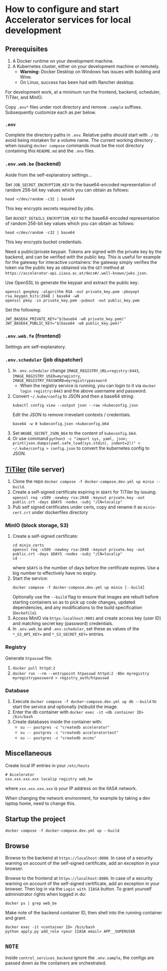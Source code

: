 # How to configure and start Accelerator services for local development

## Prerequisites

1. A Docker runtime on your development machine.
2. A Kubernetes cluster, either on your development machine or remotely.
   * **Warning:** Docker Desktop on Windows has issues with building and Wine.
   * On Linux, success has been had with Rancher desktop.

For development work, at a minimum run the frontend, backend, scheduler, TiTiler, and MinIO.

Copy `.env*` files under root directory and remove `.sample` suffixes. Subsequently customize each as per below.

### `.env`

Complete the directory paths in `.env`. Relative paths should start with `./` to avoid being mistaken for a volume name. The current working directory `.` when issuing `docker compose` commands must be the root directory containing this `README.md` and the `.env` files.

### `.env.web.be` (backend)

Aside from the self-explanatory settings...

Set `JOB_SECRET_ENCRYPTION_KEY` to the base64-encoded representation of random 256-bit key values which you can obtain as follows:
```
head </dev/random -c32 | base64
```
This key encrypts secrets required by jobs.

Set `BUCKET_DETAILS_ENCRYPTION_KEY` to the base64-encoded representation of random 256-bit key values which you can obtain as follows:
```
head </dev/random -c32 | base64
```
This key encrypts bucket credentials.

Need a public/private keypair. Tokens are signed with the private key by the backend, and can be verified with the public key. This is useful for example for the gateway for interactive containers: the gateway simply verifies the token via the public key as obtained via the `GET` method at `https://accelerator-api.iiasa.ac.at/docs#/.well-known/jwks.json`.

Use OpenSSL to generate the keypair and extract the public key:
```
openssl genpkey -algorithm RSA -out private_key.pem -pkeyopt rsa_keygen_bits:2048 | base64 -w0
openssl pkey -in private_key.pem -pubout -out public_key.pem
```

Set the following:
```
JWT_BASE64_PRIVATE_KEY="$(base64 -w0 private_key.pem)"
JWT_BASE64_PUBLIC_KEY="$(base64 -w0 public_key.pem)"
```
### `.env.web.fe` (frontend)

Settings are self-explanatory.

### `.env.scheduler` (job dispatcher)

1. In `.env.scheduler` change `IMAGE_REGISTRY_URL=registry:8443`, `IMAGE_REGISTRY_USER=myregistry`, `IMAGE_REGISTRY_PASSWORD=myregistrypassword`
   - When the registry service is running, you can login to it via `docker login registry:8443` and the above username and password.
2. Convert `~/.kube/config` to JSON and then a base64 string:
   ```
   kubectl config view --output json --raw >kubeconfig.json
   ```
   Edit the JSON to remove irrevelant contexts / credentials.
   ```
   base64 -w 0 kubeconfig.json >kubeconfig.b64
   ```
3. Set  `WKUBE_SECRET_JSON_B64` to the content of `kubeconfig.b64`.
4. Or use command `python3 -c "import sys, yaml, json; print(json.dumps(yaml.safe_load(sys.stdin), indent=2))" < ~/.kube/config > config.json` to convert the kubernetes config to JSON.

## [TiTiler](https://developmentseed.org/titiler/) (tile server)

1. Clone the repo `docker compose -f docker-compose.dev.yml up minio --build`.
2. Create a self-signed certificate expiring in `$DAYS` for TiTiler by issuing:
  `openssl req -x509 -newkey rsa:2048 -keyout private.key -out public.crt -days $DAYS -nodes -subj "/CN=localip"`
3. Pub self signed certificates under certs, copy and rename it as `minio-cert.crt` under dockerfiles directory

### MinIO (block storage, S3)

1. Create a self-signed certificate:
   ```
   cd minio_certs
   openssl req -x509 -newkey rsa:2048 -keyout private.key -out public.crt -days $DAYS -nodes -subj "/CN=localip"
   cd -
   ```
   where `$DAYS` is the number of days before the certificate expires. Use a big number to effectively have no expiry.
2. Start the service:
   ```
   docker compose -f docker-compose.dev.yml up minio [--build]
   ```
   Optionally use the `--build` flag to ensure that images are rebuilt before starting
   containers so as to pick up code changes, updated dependencies, and any
   modifications to the build specification (`Dockefile`).
3. Access MinIO via `https:localhost:9001` and create access key (user ID)
   and matching secret key (password) credentials.
4. In `.env.web.be` and `.env.scheduler`, set these as values of the `*_S3_API_KEY=`
   and `*_S3_SECRET_KEY=` entries.

### Registry

Generate `htpasswd` file:
1. `docker pull httpd:2`
2. `docker run --rm --entrypoint htpasswd httpd:2 -Bbn myregistry myregistrypassword > registry_auth/htpasswd`

### Database

1. Execute `docker compose -f docker-compose.dev.yml up db --build` to start the service and optionally (re)build the image.
2. Enter the db container with `docker exec -it <db container ID> /bin/bash`
3. Create databases inside the container with:
   - `su -- postgres -c "createdb accelerator"`
   - `su -- postgres -c "createdb acceleratortest"`
   - `su -- postgres -c "createdb accms"`

## Miscellaneous

Create local IP entries in your `/etc/hosts`
```
# Accelerator
xxx.xxx.xxx.xxx localip registry web_be
```
where `xxx.xxx.xxx.xxx` is your IP address on the IIASA network.

When changing the network environment, for example by taking a dev laptop home, need to change this.

## Startup the project

`docker compose -f docker-compose.dev.yml up --build`

## Browse

Browse to the backend at `https://localhost:8000`. In case of a security warning on account of the self-signed certificate, add an exception in your browser.

Browse to the frontend at `https://localhost:8080`. In case of a security warning on account of the self-signed certificate, add an exception in your browser. Then log in via the `Login with IIASA` button. To grant yourself administrator rights when logged in do:
```
docker ps | grep web_be
```
Make note of the backend container ID, then shell into the running container and grant:
```
docker exec -it <container ID> /bin/bash
python apply.py add_role <your IIASA email> APP__SUPERUSER
```

## `NOTE`

Inside `control_services_backend` ignore the `.env.sample`, the configs are passed down as the containers are orchestrated.
